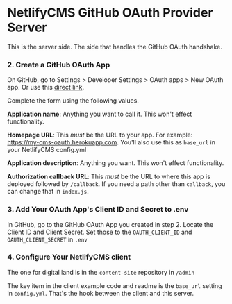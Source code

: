 # NetlifyCMS GitHub OAuth Provider Server

This is the server side. The side that handles the GitHub OAuth handshake.

### 2. Create a GitHub OAuth App

On GitHub, go to Settings > Developer Settings > OAuth apps > New OAuth app. Or use this [direct link](https://github.com/settings/applications/new).

Complete the form using the following values.

**Application name**: Anything you want to call it. This won't effect functionality.

**Homepage URL**: This *must* be the URL to your app. For example: https://my-cms-oauth.herokuapp.com. You'll also use this as `base_url` in your NetlifyCMS config.yml

**Application description**: Anything you want. This won't effect functionality.

**Authorization callback URL**: This *must* be the URL to where this app is deployed followed by `/callback`. If you need a path other than `callback`, you can change that in `index.js`.

### 3. Add Your OAuth App's Client ID and Secret to .env

In GitHub, go to the GitHub OAuth App you created in step 2. Locate the Client ID and Client Secret. Set those to the `OAUTH_CLIENT_ID` and `OAUTH_CLIENT_SECRET` in `.env`

### 4. Configure Your NetlifyCMS client

The one for digital land is in the `content-site` repository in `/admin`

The key item in the client example code and readme is the `base_url` setting in `config.yml`. That's the hook between the client and this server.